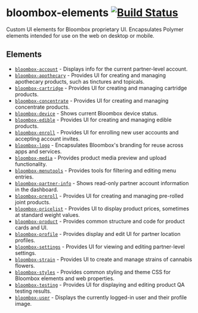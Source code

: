 # bloombox-elements  [![Build Status](https://buildbot.hq.mm-corp.systems/jenkins/buildStatus/icon?job=Bloombox/elements/bloombox-elements)](https://buildbot.hq.mm-corp.systems/jenkins/job/Bloombox/elements/bloombox-elements)

Custom UI elements for Bloombox proprietary UI. Encapsulates Polymer elements intended for use on the web on desktop or mobile.

## Elements

* [`bloombox-account`](https://github.com/bloombox/bloombox-account) - Displays info for the current partner-level account.
* [`bloombox-apothecary`](https://github.com/bloombox/bloombox-apothecary) - Provides UI for creating and managing apothecary products, such as tinctures and topicals.
* [`bloombox-cartridge`](https://github.com/bloombox/bloombox-cartridge) - Provides UI for creating and managing cartridge products.
* [`bloombox-concentrate`](https://github.com/bloombox/bloombox-concentrate) - Provides UI for creating and managing concentrate products.
* [`bloombox-device`](https://github.com/bloombox/bloombox-device) - Shows current Bloombox device status.
* [`bloombox-edible`](https://github.com/bloombox/bloombox-edible) - Provides UI for creating and managing edible products.
* [`bloombox-enroll`](https://github.com/bloombox/bloombox-enroll) - Provides UI for enrolling new user accounts and accepting account invites.
* [`bloombox-logo`](https://github.com/bloombox/bloombox-logo) - Encapsulates Bloombox's branding for reuse across apps and services.
* [`bloombox-media`](https://github.com/bloombox/bloombox-media) - Provides product media preview and upload functionality.
* [`bloombox-menutools`](https://github.com/bloombox/bloombox-menutools) - Provides tools for filtering and editing menu entries.
* [`bloombox-partner-info`](https://github.com/bloombox/bloombox-partner-info) - Shows read-only partner account information in the dashboard.
* [`bloombox-preroll`](https://github.com/bloombox/bloombox-preroll) - Provides UI for creating and managing pre-rolled joint products.
* [`bloombox-pricelist`](https://github.com/bloombox/bloombox-pricelist) - Provides UI to display product prices, sometimes at standard weight values.
* [`bloombox-product`](https://github.com/bloombox/bloombox-product) - Provides common structure and code for product cards and UI.
* [`bloombox-profile`](https://github.com/bloombox/bloombox-profile) - Provides display and edit UI for partner location profiles.
* [`bloombox-settings`](https://github.com/bloombox/bloombox-settings) - Provides UI for viewing and editing partner-level settings.
* [`bloombox-strain`](https://github.com/bloombox/bloombox-strain) - Provides UI to create and manage strains of cannabis flowers.
* [`bloombox-styles`](https://github.com/bloombox/bloombox-styles) - Provides common styling and theme CSS for Bloombox elements and web properties.
* [`bloombox-testing`](https://github.com/bloombox/bloombox-testing) - Provides UI for displaying and editing product QA testing results.
* [`bloombox-user`](https://github.com/bloombox/bloombox-user) - Displays the currently logged-in user and their profile image.
